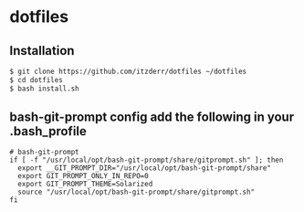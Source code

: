 # dotfiles
 
## Installation
```bash
$ git clone https://github.com/itzderr/dotfiles ~/dotfiles
$ cd dotfiles
$ bash install.sh
```

## bash-git-prompt config add the following in your .bash_profile
```
# bash-git-prompt
if [ -f "/usr/local/opt/bash-git-prompt/share/gitprompt.sh" ]; then
  export __GIT_PROMPT_DIR="/usr/local/opt/bash-git-prompt/share"
  export GIT_PROMPT_ONLY_IN_REPO=0
  export GIT_PROMPT_THEME=Solarized
  source "/usr/local/opt/bash-git-prompt/share/gitprompt.sh"
fi
```
